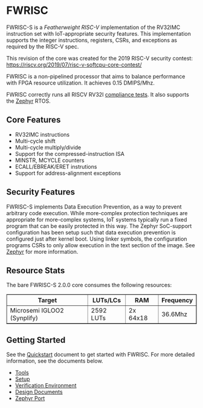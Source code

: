 # FWRISC



FWRISC-S is a _Featherweight RISC-V_ implementation of the RV32IMC instruction set with
IoT-appropriate security features. This implementation supports the integer instructions,
registers, CSRs, and exceptions as required by the RISC-V spec.

This revision of the core was created for the 2019 RISC-V security contest:
https://riscv.org/2019/07/risc-v-softcpu-core-contest/

FWRISC is a non-pipelined processor that aims to balance performance with FPGA resource utilization. 
It achieves 0.15 DMIPS/Mhz.

FWRISC correctly runs all RISCV RV32I [compliance tests](https://github.com/riscv/riscv-compliance).
It also supports the [Zephyr](https://www.zephyrproject.org/) RTOS.

## Core Features

- RV32IMC instructions
- Multi-cycle shift
- Multi-cycle multiply/divide
- Support for the compressed-instruction ISA
- MINSTR, MCYCLE counters
- ECALL/EBREAK/ERET instrutions
- Support for address-alignment exceptions

## Security Features
FWRISC-S implements Data Execution Prevention, as a way to prevent arbitrary code
execution. While more-complex protection techniques are appropriate for more-complex
systems, IoT systems typically run a fixed program that can be easily protected in
this way. 
The Zephyr SoC-support configuration has been setup such that data execution prevention
is configured just after kernel boot. Using linker symbols, the configuration
programs CSRs to only allow execution in the text section of the image. See 
[Zephyr](doc/fwrisc_zephyr.md) for more information.

## Resource Stats
The bare FWRISC-S 2.0.0 core consumes the following resources:

<table border="1">
<tr>
<th>Target</th><th>LUTs/LCs</th><th>RAM</th><th>Frequency</th>
</tr>
<tr><td>Microsemi IGLOO2 (Synplify)</td><td>2592 LUTs</td><td>2x 64x18</td><td>36.6Mhz</td></tr>
</table>

## Getting Started

See the [Quickstart](doc/fwrisc_quickstart.md) document to get started with FWRISC. For more 
detailed information, see the documents below.

- [Tools](doc/fwrisc_tools.md)
- [Setup](doc/fwrisc_setup.md)
- [Verification Environment](doc/fwrisc_verification.md)
- [Design Documents](doc/fwrisc_design.md)
- [Zephyr Port](doc/fwrisc_zephyr.md)


